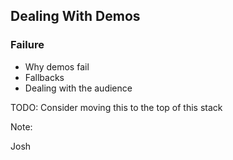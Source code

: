 ## Dealing With Demos

### Failure

* Why demos fail
* Fallbacks
* Dealing with the audience

TODO: Consider moving this to the top of this stack

Note:

Josh
